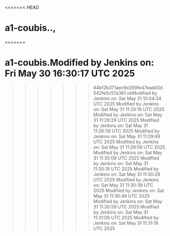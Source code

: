 <<<<<<< HEAD
# a1-coubis..,
=======
# a1-coubis.Modified by Jenkins on: Fri May 30 16:30:17 UTC 2025
>>>>>>> 64bf2b371aec6e269fe47eadd3d542fe5c57a361
okModified by Jenkins on: Sat May 31 10:04:24 UTC 2025
Modified by Jenkins on: Sat May 31 11:29:19 UTC 2025
Modified by Jenkins on: Sat May 31 11:29:29 UTC 2025
Modified by Jenkins on: Sat May 31 11:29:39 UTC 2025
Modified by Jenkins on: Sat May 31 11:29:49 UTC 2025
Modified by Jenkins on: Sat May 31 11:29:59 UTC 2025
Modified by Jenkins on: Sat May 31 11:30:09 UTC 2025
Modified by Jenkins on: Sat May 31 11:30:19 UTC 2025
Modified by Jenkins on: Sat May 31 11:30:29 UTC 2025
Modified by Jenkins on: Sat May 31 11:30:39 UTC 2025
Modified by Jenkins on: Sat May 31 11:30:49 UTC 2025
Modified by Jenkins on: Sat May 31 11:30:59 UTC 2025
Modified by Jenkins on: Sat May 31 11:31:09 UTC 2025
Modified by Jenkins on: Sat May 31 11:31:19 UTC 2025
